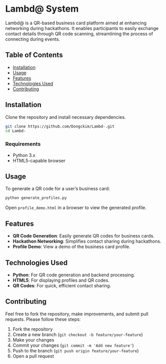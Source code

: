 
# Lambd@ System

Lambd@ is a QR-based business card platform aimed at enhancing networking during hackathons. It enables participants to easily exchange contact details through QR code scanning, streamlining the process of connecting during events.

## Table of Contents
- [Installation](#installation)
- [Usage](#usage)
- [Features](#features)
- [Technologies Used](#technologies-used)
- [Contributing](#contributing)

## Installation

Clone the repository and install necessary dependencies.

```bash
git clone https://github.com/Dongckim/Lambd-.git
cd Lambd-
```

### Requirements

- Python 3.x
- HTML5-capable browser

## Usage

To generate a QR code for a user’s business card:

```bash
python generate_profiles.py
```

Open `profile_demo.html` in a browser to view the generated profile.

## Features

- **QR Code Generation**: Easily generate QR codes for business cards.
- **Hackathon Networking**: Simplifies contact sharing during hackathons.
- **Profile Demo**: View a demo of the business card profile.

## Technologies Used

- **Python**: For QR code generation and backend processing.
- **HTML5**: For displaying profiles and QR codes.
- **QR Codes**: For quick, efficient contact sharing.

## Contributing

Feel free to fork the repository, make improvements, and submit pull requests. Please follow these steps:

1. Fork the repository
2. Create a new branch (`git checkout -b feature/your-feature`)
3. Make your changes
4. Commit your changes (`git commit -m 'Add new feature'`)
5. Push to the branch (`git push origin feature/your-feature`)
6. Open a pull request
